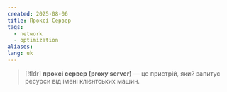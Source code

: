 ```yaml
---
created: 2025-08-06
title: Проксі Сервер
tags:
  - network
  - optimization
aliases: 
lang: uk
---
```

> [!tldr]
> **проксі сервер (proxy server)** — це пристрій, який запитує ресурси від імені клієнтських машин.
